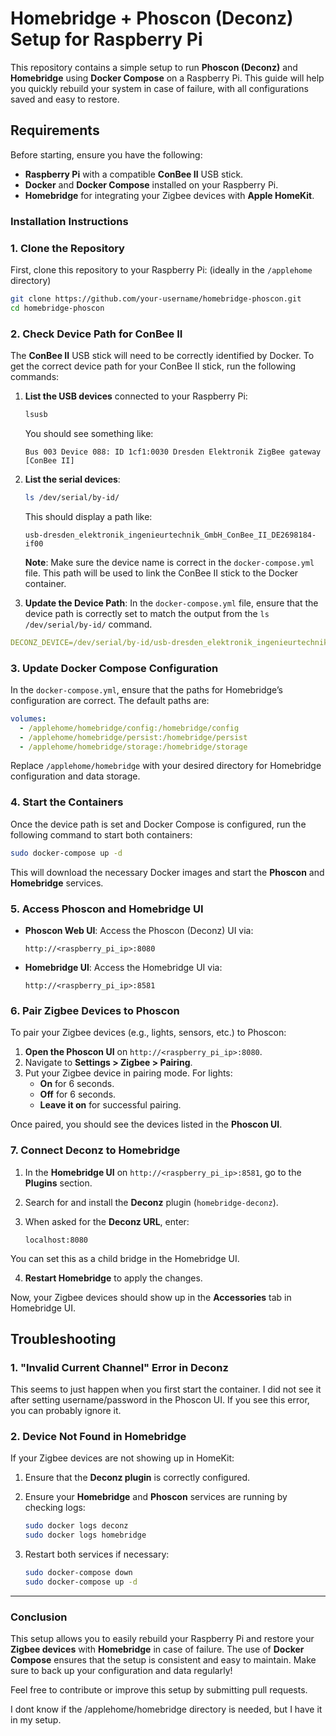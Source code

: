# Homebridge + Phoscon (Deconz) Setup for Raspberry Pi

This repository contains a simple setup to run **Phoscon (Deconz)** and **Homebridge** using **Docker Compose** on a Raspberry Pi. This guide will help you quickly rebuild your system in case of failure, with all configurations saved and easy to restore.

## Requirements

Before starting, ensure you have the following:

- **Raspberry Pi** with a compatible **ConBee II** USB stick.
- **Docker** and **Docker Compose** installed on your Raspberry Pi.
- **Homebridge** for integrating your Zigbee devices with **Apple HomeKit**.

### Installation Instructions

### 1. **Clone the Repository**

First, clone this repository to your Raspberry Pi: (ideally in the `/applehome` directory)

```bash
git clone https://github.com/your-username/homebridge-phoscon.git
cd homebridge-phoscon
```

### 2. **Check Device Path for ConBee II**

The **ConBee II** USB stick will need to be correctly identified by Docker. To get the correct device path for your ConBee II stick, run the following commands:

1. **List the USB devices** connected to your Raspberry Pi:

   ```bash
   lsusb
   ```

   You should see something like:

   ```
   Bus 003 Device 088: ID 1cf1:0030 Dresden Elektronik ZigBee gateway [ConBee II]
   ```

2. **List the serial devices**:

   ```bash
   ls /dev/serial/by-id/
   ```

   This should display a path like:

   ```
   usb-dresden_elektronik_ingenieurtechnik_GmbH_ConBee_II_DE2698184-if00
   ```

   **Note**: Make sure the device name is correct in the `docker-compose.yml` file. This path will be used to link the ConBee II stick to the Docker container.

3. **Update the Device Path**: In the `docker-compose.yml` file, ensure that the device path is correctly set to match the output from the `ls /dev/serial/by-id/` command.

```yaml
DECONZ_DEVICE=/dev/serial/by-id/usb-dresden_elektronik_ingenieurtechnik_GmbH_ConBee_II_DE2698184-if00
```

### 3. **Update Docker Compose Configuration**

In the `docker-compose.yml`, ensure that the paths for Homebridge’s configuration are correct. The default paths are:

```yaml
volumes:
  - /applehome/homebridge/config:/homebridge/config
  - /applehome/homebridge/persist:/homebridge/persist
  - /applehome/homebridge/storage:/homebridge/storage
```

Replace `/applehome/homebridge` with your desired directory for Homebridge configuration and data storage.

### 4. **Start the Containers**

Once the device path is set and Docker Compose is configured, run the following command to start both containers:

```bash
sudo docker-compose up -d
```

This will download the necessary Docker images and start the **Phoscon** and **Homebridge** services.

### 5. **Access Phoscon and Homebridge UI**

- **Phoscon Web UI**: Access the Phoscon (Deconz) UI via:

  ```
  http://<raspberry_pi_ip>:8080
  ```

- **Homebridge UI**: Access the Homebridge UI via:
  ```
  http://<raspberry_pi_ip>:8581
  ```

### 6. **Pair Zigbee Devices to Phoscon**

To pair your Zigbee devices (e.g., lights, sensors, etc.) to Phoscon:

1. **Open the Phoscon UI** on `http://<raspberry_pi_ip>:8080`.
2. Navigate to **Settings > Zigbee > Pairing**.
3. Put your Zigbee device in pairing mode. For lights:
   - **On** for 6 seconds.
   - **Off** for 6 seconds.
   - **Leave it on** for successful pairing.

Once paired, you should see the devices listed in the **Phoscon UI**.

### 7. **Connect Deconz to Homebridge**

1. In the **Homebridge UI** on `http://<raspberry_pi_ip>:8581`, go to the **Plugins** section.
2. Search for and install the **Deconz** plugin (`homebridge-deconz`).
3. When asked for the **Deconz URL**, enter:

   ```
   localhost:8080
   ```

You can set this as a child bridge in the Homebridge UI.

4. **Restart Homebridge** to apply the changes.

Now, your Zigbee devices should show up in the **Accessories** tab in Homebridge UI.

## Troubleshooting

### **1. "Invalid Current Channel" Error in Deconz**

This seems to just happen when you first start the container. I did not see it after setting username/password in the Phoscon UI. If you see this error, you can probably ignore it.

### **2. Device Not Found in Homebridge**

If your Zigbee devices are not showing up in HomeKit:

1. Ensure that the **Deconz plugin** is correctly configured.
2. Ensure your **Homebridge** and **Phoscon** services are running by checking logs:

   ```bash
   sudo docker logs deconz
   sudo docker logs homebridge
   ```

3. Restart both services if necessary:
   ```bash
   sudo docker-compose down
   sudo docker-compose up -d
   ```

---

### Conclusion

This setup allows you to easily rebuild your Raspberry Pi and restore your **Zigbee devices** with **Homebridge** in case of failure. The use of **Docker Compose** ensures that the setup is consistent and easy to maintain. Make sure to back up your configuration and data regularly!

Feel free to contribute or improve this setup by submitting pull requests.

I dont know if the /applehome/homebridge directory is needed, but I have it in my setup.
